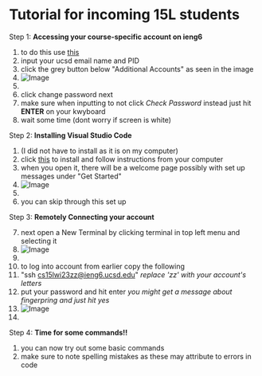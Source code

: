  # **Tutorial for incoming 15L students**

Step 1: **Accessing your course-specific account on ieng6**
1. to do this use [this](https://sdacs.ucsd.edu/~icc/index.php)
2. input your ucsd email name and PID
3. click the grey button below "Additional Accounts" as seen in the image 
4. ![Image][1]
5. [1]:https://github.com/mbeerifeldman/cse-15l-lab-report/blob/main/Screen%20Shot%202023-01-12%20at%206.57.21%20PM.png?raw=true
6. click change password next
7. make sure when inputting to not click *Check Password* instead just hit **ENTER** on your kwyboard 
8.  wait some time (dont worry if screen is white) 

Step 2: **Installing Visual Studio Code**
1. (I did not have to install as it is on my computer)
2. click [this](https://code.visualstudio.com/) to install and follow instructions from your computer
3. when you open it, there will be a welcome page possibly with set up messages under "Get Started"  
4. ![Image][2]
5. [2]:https://github.com/mbeerifeldman/cse-15l-lab-report/blob/main/image.png?raw=true
5. you can skip through this set up

Step 3: **Remotely Connecting your account**

7. next open a New Terminal by clicking terminal in top left menu and selecting it
8. ![Image][3]
9. [3]:https://github.com/mbeerifeldman/cse-15l-lab-report/blob/main/ssh.png?raw=true
10. to log into account from earlier copy the following
11. "ssh cs15lwi23zz@ieng6.ucsd.edu" *replace 'zz' with your account's letters*
12. put your password and hit enter *you might get a message about fingerpring and just hit yes*
13. ![Image][4]
14. [4]:https://github.com/mbeerifeldman/cse-15l-lab-report/blob/main/vscode.png?raw=true

Step 4: **Time for some commands!!**
1. you can now try out some basic commands
2. make sure to note spelling mistakes as these may attribute to errors in code 

